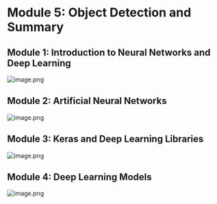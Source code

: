 

# Module 5: Object Detection and Summary
## Module 1: Introduction to Neural Networks and Deep Learning
![image.png](https://prod-files-secure.s3.us-west-2.amazonaws.com/03e82b26-cccb-4906-bb56-adabcbdc0655/a8d40bcb-c482-4026-8872-311e16b2dc63/image.png?X-Amz-Algorithm=AWS4-HMAC-SHA256&X-Amz-Content-Sha256=UNSIGNED-PAYLOAD&X-Amz-Credential=ASIAZI2LB466QE4NOWRO%2F20250204%2Fus-west-2%2Fs3%2Faws4_request&X-Amz-Date=20250204T132040Z&X-Amz-Expires=3600&X-Amz-Security-Token=IQoJb3JpZ2luX2VjEBUaCXVzLXdlc3QtMiJGMEQCIBpGKhiyo%2BP1aSoubcDq0vt0VqwYvwhswPX5PgQSINlcAiBG%2B92Zaq72l8Mgg2p6eviHjJ3pYOedWmq6RCLb%2FXPDrir%2FAwguEAAaDDYzNzQyMzE4MzgwNSIMy059Znro7AghIGESKtwDvtjVgYnNneKFHATvZTNA3SBjlMnSyOimx%2Be7Y0OJjf6hgvKUQbtzMANCGz2HKg9o2MEZl8Njz6iJTXWk9Nak0GBH2kvwRLnzRUqCSMimkw8i2E69z6VNOHx%2BJxQN%2FvB7GSlAemDeMtzkkUACrNBljTr7S5wyNBRMhh10hzQQKqae8MS92ocmBNCTTTjtpQXHGRcBik%2BNt5q%2BtwwL%2FyvFiq8LXLnTs6dYdR0SdJGXkU46F1Wf%2FfkN7MgaYtLimDkel1FFOIHmvdpKZh9M4qlhLVS%2FyGU2yblVAIHv1fDiSKqe35Z1%2FwwLvLbBNlAy%2BZq1u2gMeAStztVSuxMvOIR1L6DPkCdQA8uEOPrj%2FF0W7wdDuZRmaec9f5JppRPOTqB2Fb97Nn0iVuNkQuFYRlsTfwnj975HoP0jd9yN2XHOTHIMIOrNUXM3yoJlLSVbj%2FoiYsLvEGxg0jXF4ozJwOXO8LLSrAmNgQPOS2J2E0RepmqBiP2kSSA6o3qaQqFuyI8KF4CXCAVzU0Z2%2BfrqROhwl9tQmC9UQKc0Uhe7t5LcCXds9kNbSEZSVdbb3r990SAlN2UUSNdYHNYJDjVi3xnsX6MygB43dpQ9pIS3%2Fhv4MRW3SXyJt%2BJrsIv7%2FV4wsJ6IvQY6pgFgW0EoIWNl%2BxM0undzr9WDZuu5eNUs1IRsER5toZThtjqiR1ItJiuLHvwQKAjxIcWKRA7FDQMtm6glq29PNIAG5zAubuZ0q%2BuzWS2kXavPzYboyYWUYoPtBi8YXZF5%2BkVGSPre%2FY%2BfkMpyjhuqCL1YfvWkiDsmGOLmAthN2ZM%2FTL%2Fx%2FyGSBGmrdo5GLRdjXBqlj3SeZFP%2F4MN%2BLH6MqRLBxfPjvyi%2F&X-Amz-Signature=86d4f3ceb2f628d333c9aba2b2a2be6150a2a7a10ec542ee7749333a7ca4cf08&X-Amz-SignedHeaders=host&x-id=GetObject)
## Module 2: Artificial Neural Networks
![image.png](https://prod-files-secure.s3.us-west-2.amazonaws.com/03e82b26-cccb-4906-bb56-adabcbdc0655/5157ca89-62da-41d9-a98f-6432b71047a9/image.png?X-Amz-Algorithm=AWS4-HMAC-SHA256&X-Amz-Content-Sha256=UNSIGNED-PAYLOAD&X-Amz-Credential=ASIAZI2LB466QE4NOWRO%2F20250204%2Fus-west-2%2Fs3%2Faws4_request&X-Amz-Date=20250204T132040Z&X-Amz-Expires=3600&X-Amz-Security-Token=IQoJb3JpZ2luX2VjEBUaCXVzLXdlc3QtMiJGMEQCIBpGKhiyo%2BP1aSoubcDq0vt0VqwYvwhswPX5PgQSINlcAiBG%2B92Zaq72l8Mgg2p6eviHjJ3pYOedWmq6RCLb%2FXPDrir%2FAwguEAAaDDYzNzQyMzE4MzgwNSIMy059Znro7AghIGESKtwDvtjVgYnNneKFHATvZTNA3SBjlMnSyOimx%2Be7Y0OJjf6hgvKUQbtzMANCGz2HKg9o2MEZl8Njz6iJTXWk9Nak0GBH2kvwRLnzRUqCSMimkw8i2E69z6VNOHx%2BJxQN%2FvB7GSlAemDeMtzkkUACrNBljTr7S5wyNBRMhh10hzQQKqae8MS92ocmBNCTTTjtpQXHGRcBik%2BNt5q%2BtwwL%2FyvFiq8LXLnTs6dYdR0SdJGXkU46F1Wf%2FfkN7MgaYtLimDkel1FFOIHmvdpKZh9M4qlhLVS%2FyGU2yblVAIHv1fDiSKqe35Z1%2FwwLvLbBNlAy%2BZq1u2gMeAStztVSuxMvOIR1L6DPkCdQA8uEOPrj%2FF0W7wdDuZRmaec9f5JppRPOTqB2Fb97Nn0iVuNkQuFYRlsTfwnj975HoP0jd9yN2XHOTHIMIOrNUXM3yoJlLSVbj%2FoiYsLvEGxg0jXF4ozJwOXO8LLSrAmNgQPOS2J2E0RepmqBiP2kSSA6o3qaQqFuyI8KF4CXCAVzU0Z2%2BfrqROhwl9tQmC9UQKc0Uhe7t5LcCXds9kNbSEZSVdbb3r990SAlN2UUSNdYHNYJDjVi3xnsX6MygB43dpQ9pIS3%2Fhv4MRW3SXyJt%2BJrsIv7%2FV4wsJ6IvQY6pgFgW0EoIWNl%2BxM0undzr9WDZuu5eNUs1IRsER5toZThtjqiR1ItJiuLHvwQKAjxIcWKRA7FDQMtm6glq29PNIAG5zAubuZ0q%2BuzWS2kXavPzYboyYWUYoPtBi8YXZF5%2BkVGSPre%2FY%2BfkMpyjhuqCL1YfvWkiDsmGOLmAthN2ZM%2FTL%2Fx%2FyGSBGmrdo5GLRdjXBqlj3SeZFP%2F4MN%2BLH6MqRLBxfPjvyi%2F&X-Amz-Signature=75a875b34a4bc3f9cc95683b9a1d4d3a0b4795e7cce3d01897865fc10ad765a2&X-Amz-SignedHeaders=host&x-id=GetObject)
## Module 3: Keras and Deep Learning Libraries
![image.png](https://prod-files-secure.s3.us-west-2.amazonaws.com/03e82b26-cccb-4906-bb56-adabcbdc0655/5089ce50-05f1-470d-ad42-42503bf1df5f/image.png?X-Amz-Algorithm=AWS4-HMAC-SHA256&X-Amz-Content-Sha256=UNSIGNED-PAYLOAD&X-Amz-Credential=ASIAZI2LB466QE4NOWRO%2F20250204%2Fus-west-2%2Fs3%2Faws4_request&X-Amz-Date=20250204T132040Z&X-Amz-Expires=3600&X-Amz-Security-Token=IQoJb3JpZ2luX2VjEBUaCXVzLXdlc3QtMiJGMEQCIBpGKhiyo%2BP1aSoubcDq0vt0VqwYvwhswPX5PgQSINlcAiBG%2B92Zaq72l8Mgg2p6eviHjJ3pYOedWmq6RCLb%2FXPDrir%2FAwguEAAaDDYzNzQyMzE4MzgwNSIMy059Znro7AghIGESKtwDvtjVgYnNneKFHATvZTNA3SBjlMnSyOimx%2Be7Y0OJjf6hgvKUQbtzMANCGz2HKg9o2MEZl8Njz6iJTXWk9Nak0GBH2kvwRLnzRUqCSMimkw8i2E69z6VNOHx%2BJxQN%2FvB7GSlAemDeMtzkkUACrNBljTr7S5wyNBRMhh10hzQQKqae8MS92ocmBNCTTTjtpQXHGRcBik%2BNt5q%2BtwwL%2FyvFiq8LXLnTs6dYdR0SdJGXkU46F1Wf%2FfkN7MgaYtLimDkel1FFOIHmvdpKZh9M4qlhLVS%2FyGU2yblVAIHv1fDiSKqe35Z1%2FwwLvLbBNlAy%2BZq1u2gMeAStztVSuxMvOIR1L6DPkCdQA8uEOPrj%2FF0W7wdDuZRmaec9f5JppRPOTqB2Fb97Nn0iVuNkQuFYRlsTfwnj975HoP0jd9yN2XHOTHIMIOrNUXM3yoJlLSVbj%2FoiYsLvEGxg0jXF4ozJwOXO8LLSrAmNgQPOS2J2E0RepmqBiP2kSSA6o3qaQqFuyI8KF4CXCAVzU0Z2%2BfrqROhwl9tQmC9UQKc0Uhe7t5LcCXds9kNbSEZSVdbb3r990SAlN2UUSNdYHNYJDjVi3xnsX6MygB43dpQ9pIS3%2Fhv4MRW3SXyJt%2BJrsIv7%2FV4wsJ6IvQY6pgFgW0EoIWNl%2BxM0undzr9WDZuu5eNUs1IRsER5toZThtjqiR1ItJiuLHvwQKAjxIcWKRA7FDQMtm6glq29PNIAG5zAubuZ0q%2BuzWS2kXavPzYboyYWUYoPtBi8YXZF5%2BkVGSPre%2FY%2BfkMpyjhuqCL1YfvWkiDsmGOLmAthN2ZM%2FTL%2Fx%2FyGSBGmrdo5GLRdjXBqlj3SeZFP%2F4MN%2BLH6MqRLBxfPjvyi%2F&X-Amz-Signature=a6b951cfebee5c7c448b5fa9c2722889f9188d368a6da02d59f7cf2fa05389df&X-Amz-SignedHeaders=host&x-id=GetObject)
## Module 4: Deep Learning Models
![image.png](https://prod-files-secure.s3.us-west-2.amazonaws.com/03e82b26-cccb-4906-bb56-adabcbdc0655/4e22fcb0-cfbc-4d28-b961-b9b8fde071f0/image.png?X-Amz-Algorithm=AWS4-HMAC-SHA256&X-Amz-Content-Sha256=UNSIGNED-PAYLOAD&X-Amz-Credential=ASIAZI2LB466QE4NOWRO%2F20250204%2Fus-west-2%2Fs3%2Faws4_request&X-Amz-Date=20250204T132040Z&X-Amz-Expires=3600&X-Amz-Security-Token=IQoJb3JpZ2luX2VjEBUaCXVzLXdlc3QtMiJGMEQCIBpGKhiyo%2BP1aSoubcDq0vt0VqwYvwhswPX5PgQSINlcAiBG%2B92Zaq72l8Mgg2p6eviHjJ3pYOedWmq6RCLb%2FXPDrir%2FAwguEAAaDDYzNzQyMzE4MzgwNSIMy059Znro7AghIGESKtwDvtjVgYnNneKFHATvZTNA3SBjlMnSyOimx%2Be7Y0OJjf6hgvKUQbtzMANCGz2HKg9o2MEZl8Njz6iJTXWk9Nak0GBH2kvwRLnzRUqCSMimkw8i2E69z6VNOHx%2BJxQN%2FvB7GSlAemDeMtzkkUACrNBljTr7S5wyNBRMhh10hzQQKqae8MS92ocmBNCTTTjtpQXHGRcBik%2BNt5q%2BtwwL%2FyvFiq8LXLnTs6dYdR0SdJGXkU46F1Wf%2FfkN7MgaYtLimDkel1FFOIHmvdpKZh9M4qlhLVS%2FyGU2yblVAIHv1fDiSKqe35Z1%2FwwLvLbBNlAy%2BZq1u2gMeAStztVSuxMvOIR1L6DPkCdQA8uEOPrj%2FF0W7wdDuZRmaec9f5JppRPOTqB2Fb97Nn0iVuNkQuFYRlsTfwnj975HoP0jd9yN2XHOTHIMIOrNUXM3yoJlLSVbj%2FoiYsLvEGxg0jXF4ozJwOXO8LLSrAmNgQPOS2J2E0RepmqBiP2kSSA6o3qaQqFuyI8KF4CXCAVzU0Z2%2BfrqROhwl9tQmC9UQKc0Uhe7t5LcCXds9kNbSEZSVdbb3r990SAlN2UUSNdYHNYJDjVi3xnsX6MygB43dpQ9pIS3%2Fhv4MRW3SXyJt%2BJrsIv7%2FV4wsJ6IvQY6pgFgW0EoIWNl%2BxM0undzr9WDZuu5eNUs1IRsER5toZThtjqiR1ItJiuLHvwQKAjxIcWKRA7FDQMtm6glq29PNIAG5zAubuZ0q%2BuzWS2kXavPzYboyYWUYoPtBi8YXZF5%2BkVGSPre%2FY%2BfkMpyjhuqCL1YfvWkiDsmGOLmAthN2ZM%2FTL%2Fx%2FyGSBGmrdo5GLRdjXBqlj3SeZFP%2F4MN%2BLH6MqRLBxfPjvyi%2F&X-Amz-Signature=2a538025af017702111639207cc8ca0749b4ce1975883d25b935e02406046813&X-Amz-SignedHeaders=host&x-id=GetObject)